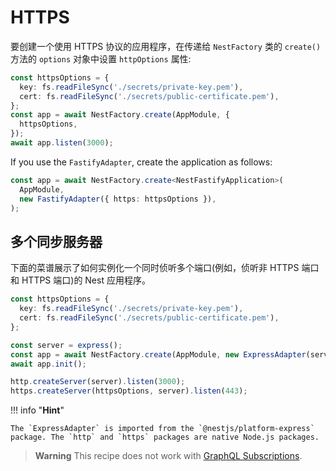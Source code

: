 # HTTPS

要创建一个使用 HTTPS 协议的应用程序，在传递给 `NestFactory` 类的 `create()` 方法的 `options` 对象中设置 `httpOptions` 属性:

```typescript
const httpsOptions = {
  key: fs.readFileSync('./secrets/private-key.pem'),
  cert: fs.readFileSync('./secrets/public-certificate.pem'),
};
const app = await NestFactory.create(AppModule, {
  httpsOptions,
});
await app.listen(3000);
```

If you use the `FastifyAdapter`, create the application as follows:

```typescript
const app = await NestFactory.create<NestFastifyApplication>(
  AppModule,
  new FastifyAdapter({ https: httpsOptions }),
);
```

## 多个同步服务器

下面的菜谱展示了如何实例化一个同时侦听多个端口(例如，侦听非 HTTPS 端口和 HTTPS 端口)的 Nest 应用程序。

```typescript
const httpsOptions = {
  key: fs.readFileSync('./secrets/private-key.pem'),
  cert: fs.readFileSync('./secrets/public-certificate.pem'),
};

const server = express();
const app = await NestFactory.create(AppModule, new ExpressAdapter(server));
await app.init();

http.createServer(server).listen(3000);
https.createServer(httpsOptions, server).listen(443);
```

!!! info "**Hint**"

    The `ExpressAdapter` is imported from the `@nestjs/platform-express` package. The `http` and `https` packages are native Node.js packages.

> **Warning** This recipe does not work with [GraphQL Subscriptions](/graphql/subscriptions).
